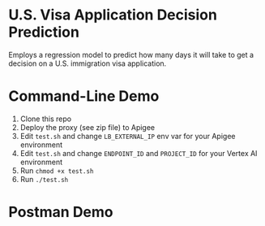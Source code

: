 # U.S. Visa Application Decision Prediction

Employs a regression model to predict how many days it will take to get a decision on a U.S. immigration visa application.

# Command-Line Demo

1. Clone this repo
2. Deploy the proxy (see zip file) to Apigee
3. Edit `test.sh` and change `LB_EXTERNAL_IP` env var for your Apigee environment
3. Edit `test.sh` and change `ENDPOINT_ID` and `PROJECT_ID` for your Vertex AI environment
3. Run `chmod +x test.sh`
4. Run `./test.sh` 

# Postman Demo

